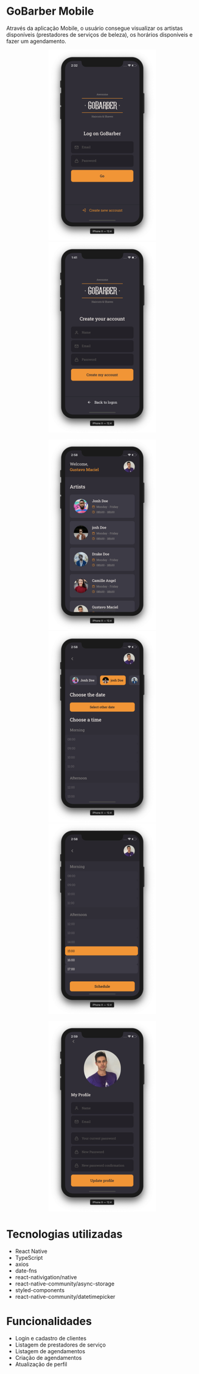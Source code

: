 # GoBarber Mobile
Através da aplicação Mobile, o usuário consegue visualizar os artistas disponíveis (prestadores de serviços de beleza), os horários disponíveis e fazer um agendamento.

<p align="center">
  <img height="500" src="../.github/signin.png">
  <img height="500" src="../.github/createAccount.png">
</p>

<p align="center">
  <img height="500" src="../.github/dashboard.png">
  <img height="500" src="../.github/createAppointment.png">
  <img height="500" src="../.github/createAppointment2.png">
</p>


<p align="center">
  <img height="500" src="../.github/profile.png">
</p>

# Tecnologias utilizadas
- React Native
- TypeScript
- axios
- date-fns
- react-nativigation/native
- react-native-community/async-storage
- styled-components
- react-native-community/datetimepicker

# Funcionalidades
- Login e cadastro de clientes
- Listagem de prestadores de serviço
- Listagem de agendamentos
- Criação de agendamentos
- Atualização de perfil
